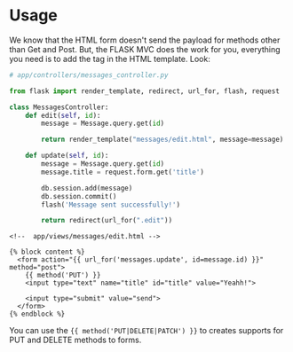 # Usage

We know that the HTML form doesn't send the payload for methods other than Get and Post. But, the FLASK MVC does the work for you, everything you need is to add the tag in the HTML template. Look:

```python
# app/controllers/messages_controller.py

from flask import render_template, redirect, url_for, flash, request

class MessagesController:
    def edit(self, id):
        message = Message.query.get(id)

        return render_template("messages/edit.html", message=message)

    def update(self, id):
        message = Message.query.get(id)
        message.title = request.form.get('title')

        db.session.add(message)
        db.session.commit()
        flash('Message sent successfully!')

        return redirect(url_for(".edit"))
```

```jinja
<!--  app/views/messages/edit.html -->

{% block content %}
  <form action="{{ url_for('messages.update', id=message.id) }}" method="post">
    {{ method('PUT') }}
    <input type="text" name="title" id="title" value="Yeahh!">

    <input type="submit" value="send">
  </form>
{% endblock %}
```

You can use the `{{ method('PUT|DELETE|PATCH') }}` to creates supports for PUT and DELETE methods to forms.
